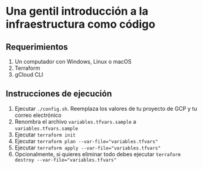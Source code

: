 # Una gentil introducción a la infraestructura como código

## Requerimientos
1. Un computador con Windows, Linux o macOS
2. Terraform
3. gCloud CLI

## Instrucciones de ejecución
1. Ejecutar `./config.sh`. Reemplaza los valores de tu proyecto de GCP y tu correo electrónico
2. Renombra el archivo `variables.tfvars.sample` a `variables.tfvars.sample`
2. Ejecutar `terraform init`
2. Ejecutar `terraform plan --var-file="variables.tfvars"`
2. Ejecutar `terraform apply --var-file="variables.tfvars"`
2. Opcionalmente, si quieres eliminar todo debes ejecutar `terraform destroy --var-file="variables.tfvars"`